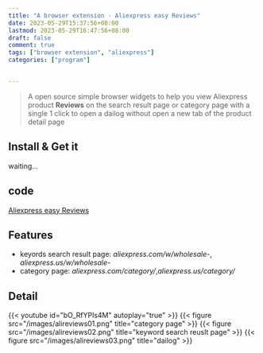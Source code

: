```yaml
---
title: "A browser extension - Aliexpress easy Reviews"
date: 2023-05-29T15:37:56+08:00
lastmod: 2023-05-29T16:47:56+08:00
draft: false
comment: true
tags: ["browser extension", "aliexpress"]
categories: ["program"]


---
```


> A open source simple browser widgets to help you view Aliexpress product **Reviews** on the search result page or category page with a single 1 click to open a dailog without open a new tab of the product detail page



## Install & Get it
  waiting...


## code
 [Aliexpress easy Reviews](https://github.com/tiger-oy/alireviews)

## Features  

-  keyords search result page: *aliexpress.com/w/wholesale-*, *aliexpress.us/w/wholesale-*
-  category page: *aliexpress.com/category/*,*aliexpress.us/category/*


## Detail 


{{< youtube id="bO_RfYPls4M" autoplay="true" >}}
{{< figure src="/images/alireviews01.png" title="category page" >}}
{{< figure src="/images/alireviews02.png" title="keyword search reuslt page" >}}
{{< figure src="/images/alireviews03.png" title="dailog" >}}
